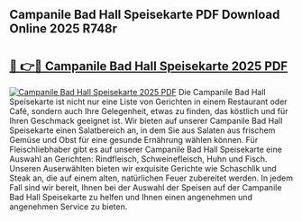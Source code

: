 ## Campanile Bad Hall Speisekarte PDF Download Online 2025 R748r

# <h2><a href="http://gcd3eet.nevu.top/?p=Campanile+Bad+Hall+Speisekarte">🔗 👉🔴 Campanile Bad Hall Speisekarte 2025 PDF</a></h2>

[![Campanile Bad Hall Speisekarte 2025 PDF](https://i.imgur.com/dBaPXMq.png)](http://gcd3eet.nevu.top/?p=Campanile+Bad+Hall+Speisekarte)
Die Campanile Bad Hall Speisekarte ist nicht nur eine Liste von Gerichten in einem Restaurant oder Café, sondern auch Ihre Gelegenheit, etwas zu finden, das köstlich und für Ihren Geschmack geeignet ist. Wir bieten auf unserer Campanile Bad Hall Speisekarte einen Salatbereich an, in dem Sie aus Salaten aus frischem Gemüse und Obst für eine gesunde Ernährung wählen können. Für Fleischliebhaber gibt es auf unserer Campanile Bad Hall Speisekarte eine Auswahl an Gerichten: Rindfleisch, Schweinefleisch, Huhn und Fisch. Unseren Auserwählten bieten wir exquisite Gerichte wie Schaschlik und Steak an, die auf einem alten, natürlichen Feuer zubereitet werden. In jedem Fall sind wir bereit, Ihnen bei der Auswahl der Speisen auf der Campanile Bad Hall Speisekarte zu helfen und Ihnen einen angenehmen und angenehmen Service zu bieten.
